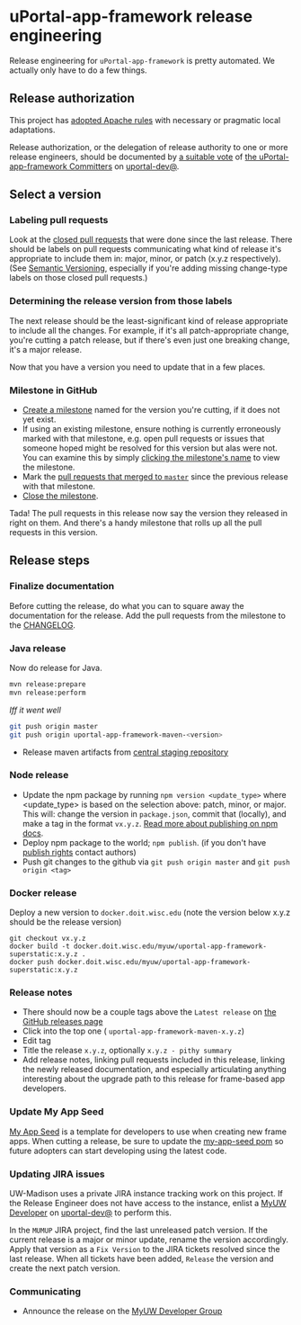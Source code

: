 # uPortal-app-framework release engineering

Release engineering for `uPortal-app-framework` is pretty automated. We actually
only have to do a few things.

## Release authorization

This project has [adopted Apache rules][] with necessary or pragmatic local
adaptations.

Release authorization, or the delegation of release authority to one or more
release engineers, should be documented by
[a suitable vote][Apache Release Policy re Release Approval] of
[the uPortal-app-framework Committers][] on [uportal-dev@][].

## Select a version

### Labeling pull requests

Look at the [closed pull requests][uportal-app-framework closed pull requests]
that were done since the last release. There should be labels on pull requests
communicating what kind of release it's appropriate to include them in: major,
minor, or patch (x.y.z respectively). (See [Semantic Versioning][], especially
if you're adding missing change-type labels on those closed pull requests.)

### Determining the release version from those labels

The next release should be the least-significant kind of release appropriate to
include all the changes. For example, if it's all patch-appropriate change,
you're cutting a patch release, but if there's even just one breaking change,
it's a major release.

Now that you have a version you need to update that in a few places.

### Milestone in GitHub

+ [Create a milestone][uportal-app-framework milestones] named for the version
  you're cutting, if it does not yet exist.
+ If using an existing milestone, ensure nothing is currently erroneously marked
  with that milestone, e.g. open pull requests or issues that someone hoped
  might be resolved for this version but alas were not. You can examine this by
  simply [clicking the milestone's name][uportal-app-framework milestones] to
  view the milestone.
+ Mark the
  [pull requests that merged to `master`][uportal-app-framework closed pull requests]
  since the previous release with that milestone.
+ [Close the milestone][uportal-app-framework milestones].

Tada! The pull requests in this release now say the version they released in
right on them. And there's a handy milestone that rolls up all the pull requests
in this version.

## Release steps

### Finalize documentation

Before cutting the release, do what you can to square away the documentation for
the release. Add the pull requests from the milestone to the [CHANGELOG][].

### Java release

Now do release for Java.

```sh
mvn release:prepare
mvn release:perform
```

_Iff it went well_

```sh
git push origin master
git push origin uportal-app-framework-maven-<version>
```

+ Release maven artifacts from
  [central staging repository][central Maven staging repository]


### Node release

+ Update the npm package by running `npm version <update_type>` where
  <update_type> is based on the selection above: patch, minor, or major. This
  will: change the version in `package.json`, commit that (locally), and make a
  tag in the format `vx.y.z`.
  [Read more about publishing on npm docs](https://docs.npmjs.com/getting-started/publishing-npm-packages#updating-the-package).
+ Deploy npm package to the world; `npm publish`. (if you don't have
  [publish rights][uportal-app-framework access on npm] contact authors)
+ Push git changes to the github via `git push origin master` and
  `git push origin <tag>`

### Docker release

Deploy a new version to `docker.doit.wisc.edu` (note the version below x.y.z
should be the release version)

```
git checkout vx.y.z
docker build -t docker.doit.wisc.edu/myuw/uportal-app-framework-superstatic:x.y.z .
docker push docker.doit.wisc.edu/myuw/uportal-app-framework-superstatic:x.y.z
```

### Release notes

* There should now be a couple tags above the `Latest release` on
  [the GitHub releases page][uportal-app-framework releases]
* Click into the top one ( `uportal-app-framework-maven-x.y.z`)
* Edit tag
* Title the release `x.y.z`, optionally `x.y.z - pithy summary`
* Add release notes, linking pull requests included in this release, linking the
  newly released documentation, and especially articulating anything interesting
  about the upgrade path to this release for frame-based app developers.

### Update My App Seed

[My App Seed][my-app-seed] is a template for developers to use when creating new
frame apps. When cutting a release, be sure to update the [my-app-seed pom][] so
future adopters can start developing using the latest code.

### Updating JIRA issues

UW-Madison uses a private JIRA instance tracking work on this project. If the
Release Engineer does not have access to the instance, enlist a
[MyUW Developer][the uPortal-app-framework Committers] on [uportal-dev@][] to
perform this.

In the `MUMUP` JIRA project, find the last unreleased patch version. If the
current release is a major or minor update, rename the version accordingly.
Apply that version as a `Fix Version` to the JIRA tickets resolved since the
last release. When all tickets have been added, `Release` the version and
create the next patch version.

### Communicating

* Announce the release on the [MyUW Developer Group][]


[Semantic Versioning]: http://semver.org/
[uportal-app-framework closed pull requests]: https://github.com/uPortal-Project/uportal-app-framework/pulls?q=is%3Apr+is%3Aclosed
[uportal-app-framework milestones]: https://github.com/uPortal-Project/uportal-app-framework/milestones
[CHANGELOG]: ../CHANGELOG.md
[uportal-app-framework access on npm]: https://www.npmjs.com/package/@uportal/app-framework/access
[central Maven staging repository]: https://oss.sonatype.org/#stagingRepositories
[uportal-app-framework releases]: https://github.com/uPortal-Project/uportal-app-framework/releases
[MyUW Developer Group]: https://groups.google.com/forum/#!forum/myuw-developers
[adopted Apache rules]: https://github.com/uPortal-Project/uportal-app-framework/blob/master/committers.md#rules
[Apache Release Policy re Release Approval]: http://www.apache.org/legal/release-policy.html#release-approval
[the uPortal-app-framework Committers]: https://github.com/uPortal-Project/uportal-app-framework/blob/master/committers.md#who-are-the-committers
[uportal-dev@]: https://groups.google.com/a/apereo.org/forum/#!forum/uportal-dev
[my-app-seed]: https://github.com/UW-Madison-DoIT/my-app-seed
[my-app-seed pom]: https://github.com/UW-Madison-DoIT/my-app-seed/blob/master/pom.xml
